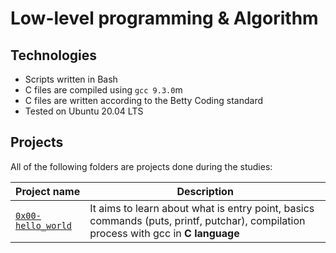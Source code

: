 # Low-level programming & Algorithm

## Technologies
* Scripts written in Bash
* C files are compiled using `gcc 9.3.0`m
* C files are written according to the Betty Coding standard
* Tested on Ubuntu 20.04 LTS

## Projects
All of the following folders are projects done during the studies:

| Project name | Description |
| ------------ | ----------- |
| [`0x00-hello_world`](https://github.com/Cypherfelix/alx-low_level_programming/tree/master/0x00-hello_world) | It aims to learn about what is entry point, basics commands (puts, printf, putchar), compilation process with gcc in **C language** |